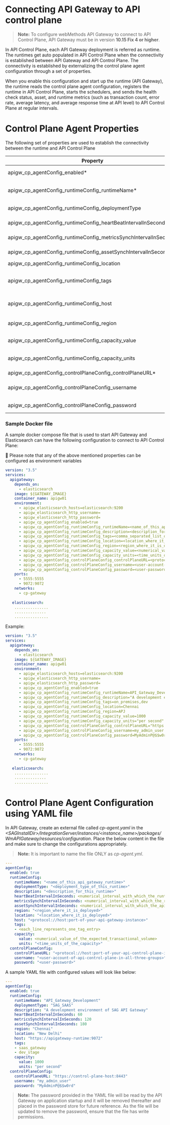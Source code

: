 # Connecting API Gateway to API control plane

> **Note:** To configure webMethods API Gateway to connect to API Control Plane, API Gateway must be in version **10.15 Fix 4 or higher**. 

In API Control Plane, each API Gateway deployment is referred as runtime. The runtimes get auto populated in API Control Plane when the connectivity is established between API Gateway and API Control Plane.
The connectivity is established by externalizing the control plane agent configuration through a set of properties.

When you enable this configuration and start up the runtime (API Gateway), the runtime reads the control plane agent configuration, registers the runtime in API Control Plane, starts the schedulers, and sends the health check status, asset, and runtime metrics (such as transaction count, error rate, average latency, and average response time at API level) to API Control Plane at regular intervals.

# Control Plane Agent Properties
The following set of properties are used to establish the 
connectivity between the runtime and API Control Plane

| Property        | Default | Description              |
| ------------- |:-------------:|:------------------------------|
| apigw_cp_agentConfig_enabled* | false | This property decides whether the runtime should start communicating with API Control Plane. |
| apigw_cp_agentConfig_runtimeConfig_runtimeName*     |       |   The name of the runtime is used as ID in API Control Plane. This property defines how you want to identify the runtime in API Control Plane. |
| apigw_cp_agentConfig_runtimeConfig_deploymentType | SAG_SAAS      |   The Runtime deployment type. Permitted values are ON_PREMISE,SAG_SAAS,PRIVATE_CLOUD |
| apigw_cp_agentConfig_runtimeConfig_heartBeatIntervalInSeconds | 60 | The duration in seconds in which the runtime has to send health check status to API Control Plane.|
| apigw_cp_agentConfig_runtimeConfig_metricsSynchIntervalInSeconds | 60 | The duration in seconds in which the runtime has to send metrics to API Control Plane.|
| apigw_cp_agentConfig_runtimeConfig_assetSynchIntervalInSeconds | 120 |  The duration in seconds in which the runtime has to synchronize the changes made to the assets to API Control Plane.|
| apigw_cp_agentConfig_runtimeConfig_location |     | The location where the runtime is deployed.  Example: Oregon|
| apigw_cp_agentConfig_runtimeConfig_tags |     | The tag name of the runtime. Tags are used to organize and categorize the runtimes. Multiple tags can be specified by adding comma.Example: `apigw_cp_agentConfig_runtimeConfig_tags= test,local,dev`|
| apigw_cp_agentConfig_runtimeConfig_host|    | The host name of the runtime.Example:`apigw_cp_agentConfig_runtimeConfig_host =demo.apigw-aw-us.webmethods.in`|
| apigw_cp_agentConfig_runtimeConfig_region|    | The region name where the runtime is hosted.Example:`apigw_cp_agentConfig_runtimeConfig_region=AWS-US`|
| apigw_cp_agentConfig_runtimeConfig_capacity_value|    |The number of transaction calls that a runtime can process for the specified duration.|
| apigw_cp_agentConfig_runtimeConfig_capacity_units |    | The duration for which the runtime threshold capacity is defined. Possible values are `per second,per minute,per hour,per day,per week,per month,per year|
| apigw_cp_agentConfig_controlPlaneConfig_controlPlaneURL*|    |The valid URL that is used to access API Control Plane.|
| apigw_cp_agentConfig_controlPlaneConfig_username |    | User name that is used to log in to API Control Plane. Please note that this user should belong to all three groups: API Control Plane administrators, API platform providers, API product managers.|
| apigw_cp_agentConfig_controlPlaneConfig_password |    | Password of the corresponding user name that is used to log into API Control Plane.|

### Sample Docker file
A sample docker compose file that is used to start API Gateway and Elasticsearch can have the following configuration to connect to API Control Plane:

:wave: Please note that any of the above mentioned properties can be configured as environment variables

```yaml
version: "3.5"
services:
  apigateway:
    depends_on:
      - elasticsearch
    image: ${GATEWAY_IMAGE}
    container_name: apigw01
    environment:
      - apigw_elasticsearch_hosts=elasticsearch:9200
      - apigw_elasticsearch_http_username=
      - apigw_elasticsearch_http_password=
      - apigw_cp_agentConfig_enabled=true
      - apigw_cp_agentConfig_runtimeConfig_runtimeName=<name_of_this_api_gateway_runtime>
      - apigw_cp_agentConfig_runtimeConfig_description=<description_for_this_runtime>
      - apigw_cp_agentConfig_runtimeConfig_tags=<comma_separated_list_of_tags>
      - apigw_cp_agentConfig_runtimeConfig_location=<location_where_it_is_deployed>
      - apigw_cp_agentConfig_runtimeConfig_region=<region_where_it_is_deployed>
      - apigw_cp_agentConfig_runtimeConfig_capacity_value=<numerical_value_of_the_expected_transactional_volume>
      - apigw_cp_agentConfig_runtimeConfig_capacity_units=<time_units_of_the_capacity>
      - apigw_cp_agentConfig_controlPlaneConfig_controlPlaneURL=<protocol://host:port-of-your-api-control-plane-instance>
      - apigw_cp_agentConfig_controlPlaneConfig_username=<user-account-of-api-control-plane-in-all-three-groups>
      - apigw_cp_agentConfig_controlPlaneConfig_password=<user-password>
    ports:
      - 5555:5555
      - 9072:9072
    networks:
      - cp-gateway
    
   elasticsearch:
    ...............
    ..............
    ...............
```

Example:
```yaml
version: "3.5"
services:
  apigateway:
    depends_on:
      - elasticsearch
    image: ${GATEWAY_IMAGE}
    container_name: apigw01
    environment:
      - apigw_elasticsearch_hosts=elasticsearch:9200
      - apigw_elasticsearch_http_username=
      - apigw_elasticsearch_http_password=
      - apigw_cp_agentConfig_enabled=true
      - apigw_cp_agentConfig_runtimeConfig_runtimeName=API_Gateway_Development
      - apigw_cp_agentConfig_runtimeConfig_description="A development environment of API Gateway" 
      - apigw_cp_agentConfig_runtimeConfig_tags=on_premises,dev
      - apigw_cp_agentConfig_runtimeConfig_location=Chennai
      - apigw_cp_agentConfig_runtimeConfig_region=APJ
      - apigw_cp_agentConfig_runtimeConfig_capacity_value=1000
      - apigw_cp_agentConfig_runtimeConfig_capacity_units="per second"
      - apigw_cp_agentConfig_controlPlaneConfig_controlPlaneURL="https://control-plane-host:8443"
      - apigw_cp_agentConfig_controlPlaneConfig_username=my_admin_user
      - apigw_cp_agentConfig_controlPlaneConfig_password=MyAdminP@$$w0rd
    ports:
      - 5555:5555
      - 9072:9072
    networks:
      - cp-gateway
    
   elasticsearch:
    ...............
    ..............
    ...............
```

# Control Plane Agent Configuration using YAML file
In API Gateway, create an external file called *cp-agent.yaml* in the *\<SAGInstallDir\>/IntegrationServer/instances/\<instance_name\>/packages/WmAPIGateway/resources/configuration*. Place the below content in the file and make sure to change the configurations appropriately.

> **Note:** It is important to name the file ONLY as *cp-agent.yml*.

```yaml
---
agentConfig:
  enabled: true
  runtimeConfig:
    runtimeName: "<name_of_this_api_gateway_runtime>"
    deploymentType: "<deployment_type_of_this_runtime>"
    description: "<description_for_this_runtime>"
    heartBeatIntervalInSeconds: <numerical_interval_with_which_the_runtime_status_information_is_sent>
    metricsSynchIntervalInSeconds: <numerical_interval_with_which_the_runtime_metrics_are_sent>
    assetSynchIntervalInSeconds: <numerical_interval_with_which_the_apis_are_synchronized>
    region: "<region_where_it_is_deployed>"
    location: "<location_where_it_is_deployed>"
    host: "<protocol://host:port-of-your-api-gateway-instance>"
    tags:
    - <each_line_represents_one_tag_entry>
    capacity:
      value: <numerical_value_of_the_expected_transactional_volume>
      units: "<time_units_of_the_capacity>"
  controlPlaneConfig:
    controlPlaneURL: "<protocol://host:port-of-your-api-control-plane-instance>"
    username: "<user-account-of-api-control-plane-in-all-three-groups>"
    password: "<user-password>"
```

A sample YAML file with configured values will look like below:

```yaml
---
agentConfig:
  enabled: true
  runtimeConfig:
    runtimeName: "API_Gateway_Development"
    deploymentType: "SAG_SAAS"
    description: "A development environment of SAG API Gateway"
    heartBeatIntervalInSeconds: 60
    metricsSynchIntervalInSeconds: 120
    assetSynchIntervalInSeconds: 180
    region: "Chennai"
    location: "New Delhi"
    host: "https://apigateway-runtime:9072"
    tags:
    - saas_gateway
    - dev_stage
    capacity:
      value: 1000
      units: "per second"
  controlPlaneConfig:
    controlPlaneURL: "https://control-plane-host:8443"
    username: "my_admin_user"
    password: "MyAdminP@$$w0rd"
```

> **Note:** The password provided in the YAML file will be read by the API Gateway on application startup and it will be removed thereafter and placed in the password store for future reference. As the file will be updated to remove the password, ensure that the file has write permissions.